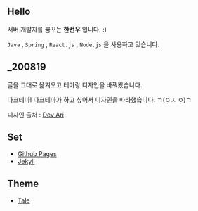 ## Hello

서버 개발자를 꿈꾸는 **한선우** 입니다. :)

`Java` , `Spring` , `React.js` , `Node.js` 을 사용하고 있습니다.

## _200819

글을 그대로 옮겨오고 테마랑 디자인을 바꿔봤습니다.

다크테마! 다크테마가 하고 싶어서 디자인을 따라했습니다. ㄱ(ㅇㅅ ㅇ)ㄱ

디자인 출처 : [Dev Ari](https://blog.devari.kr)

## Set

- [Github Pages](https://pages.github.com/)
- [Jekyll](https://jekyllrb-ko.github.io/)

## Theme

- [Tale](https://chesterhow.github.io/tale/)

